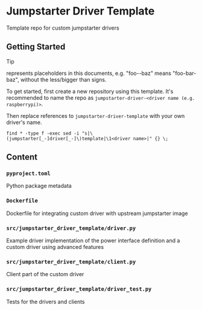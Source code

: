 # Jumpstarter Driver Template
Template repo for custom jumpstarter drivers

## Getting Started
> [!TIP]
> <description> represents placeholders in this documents, e.g. "foo-<put bar here>-baz" means "foo-bar-baz", without the less/bigger than signs.

To get started, first create a new repository using this template. It's recommended to name the repo as `jumpstarter-driver-<driver name (e.g. raspberrypi)>`.

Then replace references to `jumpstarter-driver-template` with your own driver's name.
```shell
find * -type f -exec sed -i "s|\(jumpstarter[_-]driver[_-]\)template|\1<driver name>|" {} \;
```

## Content
### `pyproject.toml`
Python package metadata

### `Dockerfile`
Dockerfile for integrating custom driver with upstream jumpstarter image

### `src/jumpstarter_driver_template/driver.py`
Example driver implementation of the power interface definition and a custom driver using advanced features

### `src/jumpstarter_driver_template/client.py`
Client part of the custom driver

### `src/jumpstarter_driver_template/driver_test.py`
Tests for the drivers and clients
